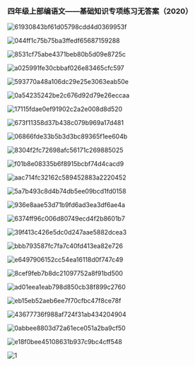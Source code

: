 ﻿---
layout: post
tags: [教学复习]
author: lqq
---

### 四年级上部编语文——基础知识专项练习无答案（2020）

![61930843bf61d05798cdd4d0369953f](https://xintd.github.io/lqq/images/lqq/a/Aspose.Words.c70d5853-18e5-43a1-88b5-b474d974de1a.001.jpeg)

![044ff1c75b75ba3ffedf65687159288](https://xintd.github.io/lqq/images/lqq/a/Aspose.Words.c70d5853-18e5-43a1-88b5-b474d974de1a.002.jpeg)

![8531cf75abe4371beb80b5d09e8725c](https://xintd.github.io/lqq/images/lqq/a/Aspose.Words.c70d5853-18e5-43a1-88b5-b474d974de1a.003.jpeg)

![a025991fe30cbbaf026e83465cfc597](https://xintd.github.io/lqq/images/lqq/a/Aspose.Words.c70d5853-18e5-43a1-88b5-b474d974de1a.004.jpeg)

![593770a48a106dc29e25e3063eab50e](https://xintd.github.io/lqq/images/lqq/a/Aspose.Words.c70d5853-18e5-43a1-88b5-b474d974de1a.005.jpeg)

![0a54235242be2c676d92d79e26eccaa](https://xintd.github.io/lqq/images/lqq/a/Aspose.Words.c70d5853-18e5-43a1-88b5-b474d974de1a.006.jpeg)

![17115fdae0ef91902c2a2e008d8d520](https://xintd.github.io/lqq/images/lqq/a/Aspose.Words.c70d5853-18e5-43a1-88b5-b474d974de1a.007.jpeg)

![673f11358d37b438c079b969a17d481](https://xintd.github.io/lqq/images/lqq/a/Aspose.Words.c70d5853-18e5-43a1-88b5-b474d974de1a.008.jpeg)

![06866fde33b5b3d3bc89365f1ee604b](https://xintd.github.io/lqq/images/lqq/a/Aspose.Words.c70d5853-18e5-43a1-88b5-b474d974de1a.009.jpeg)

![8304f2fc72698afc56171c269885025](https://xintd.github.io/lqq/images/lqq/a/Aspose.Words.c70d5853-18e5-43a1-88b5-b474d974de1a.010.jpeg)

![f01b8e08335b6f8915bcbf74d4cacd9](https://xintd.github.io/lqq/images/lqq/a/Aspose.Words.c70d5853-18e5-43a1-88b5-b474d974de1a.011.jpeg)

![aac714fc32162c589452883a2220452](https://xintd.github.io/lqq/images/lqq/a/Aspose.Words.c70d5853-18e5-43a1-88b5-b474d974de1a.012.jpeg)

![5a7b493c8d4b74db5ee09bcd1fd0158](https://xintd.github.io/lqq/images/lqq/a/Aspose.Words.c70d5853-18e5-43a1-88b5-b474d974de1a.013.jpeg)

![936e8aae53d71b9fd6ad3ea3df6ae4a](https://xintd.github.io/lqq/images/lqq/a/Aspose.Words.c70d5853-18e5-43a1-88b5-b474d974de1a.014.jpeg)

![6374ff96c006d80749ecd4f2b8601b7](https://xintd.github.io/lqq/images/lqq/a/Aspose.Words.c70d5853-18e5-43a1-88b5-b474d974de1a.015.jpeg)

![39f413c426e5dc0d247aae5882dcea3](https://xintd.github.io/lqq/images/lqq/a/Aspose.Words.c70d5853-18e5-43a1-88b5-b474d974de1a.016.jpeg)

![bbb793587fc7fa7c40fd413ea82e726](https://xintd.github.io/lqq/images/lqq/a/Aspose.Words.c70d5853-18e5-43a1-88b5-b474d974de1a.017.jpeg)

![e6497906152cc54ea16118d0f747c49](https://xintd.github.io/lqq/images/lqq/a/Aspose.Words.c70d5853-18e5-43a1-88b5-b474d974de1a.018.jpeg)

![8cef9feb7b8dc21097752a8f91bd500](https://xintd.github.io/lqq/images/lqq/a/Aspose.Words.c70d5853-18e5-43a1-88b5-b474d974de1a.019.jpeg)

![ad01eea1eab798d850cb38f899c2760](https://xintd.github.io/lqq/images/lqq/a/Aspose.Words.c70d5853-18e5-43a1-88b5-b474d974de1a.020.jpeg)

![eb15eb52aeb6ee7f70cfbc47f8ce78f](https://xintd.github.io/lqq/images/lqq/a/Aspose.Words.c70d5853-18e5-43a1-88b5-b474d974de1a.021.jpeg)

![43677736f988af724f31ab434204904](https://xintd.github.io/lqq/images/lqq/a/Aspose.Words.c70d5853-18e5-43a1-88b5-b474d974de1a.022.jpeg)

![0abbee8803d72a61ece051a2ba9cf50](https://xintd.github.io/lqq/images/lqq/a/Aspose.Words.c70d5853-18e5-43a1-88b5-b474d974de1a.023.jpeg)

![e18f0bee45108631b937c9bc4cff548](https://xintd.github.io/lqq/images/lqq/a/Aspose.Words.c70d5853-18e5-43a1-88b5-b474d974de1a.024.jpeg)

![1](https://xintd.github.io/lqq/images/lqq/a/Aspose.Words.c70d5853-18e5-43a1-88b5-b474d974de1a.025.png)

